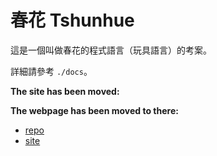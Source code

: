春花 Tshunhue
=============
這是一個叫做春花的程式語言（玩具語言）的考案。

詳細請參考 `./docs`。

**The site has been moved:**

**The webpage has been moved to there:**
 - [repo](https://git.kianting.info/?p=archivesOfToyLang;a=summary)
 - [site](https://kianting.info/wiki/w/Project:ArchivesOfToyLang)
